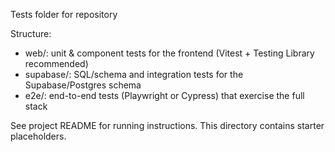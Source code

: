 Tests folder for repository

Structure:

- web/: unit & component tests for the frontend (Vitest + Testing Library recommended)
- supabase/: SQL/schema and integration tests for the Supabase/Postgres schema
- e2e/: end-to-end tests (Playwright or Cypress) that exercise the full stack

See project README for running instructions. This directory contains starter placeholders.
